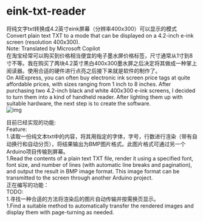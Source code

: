 # eink-txt-reader
将纯文字txt转换成4.2英寸eink屏幕（分辨率400x300）可以显示的模式<br />
Convert plain text TXT to a mode that can be displayed on a 4.2-inch e-ink screen (resolution 400x300).<br />
Note: Translated by Microsoft Copilot<br />
在淘宝经常可以购买到价格相当便宜的电子墨水屏价格标签，尺寸通常从1寸到8寸不等。我在购买了两块4.2英寸黑白400x300墨水屏之后决定将其做成一种掌上阅读器。使用合适的硬件进行点亮之后接下来就是软件的制作了。<br />
On AliExpress, you can often buy electronic ink screen price tags at quite affordable prices, with sizes ranging from 1 inch to 8 inches. After purchasing two 4.2-inch black and white 400x300 e-ink screens, I decided to turn them into a kind of handheld reader. After lighting them up with suitable hardware, the next step is to create the software.<br />
![img](https://github.com/user-attachments/assets/b391d99c-4f36-451a-957e-ff9433956640)

目前已经实现的功能:<br />
Feature:<br />
1.读取一份纯文本txt中的内容，将其用指定的字体，字号，行数进行渲染（带有自动换行和自动分页），将结果输出为BMP图片格式。此图片格式可通过另一个Arduino项目传输到屏幕。<br />
1.Read the contents of a plain text TXT file, render it using a specified font, font size, and number of lines (with automatic line breaks and pagination), and output the result in BMP image format. This image format can be transmitted to the screen through another Arduino project.<br />
正在编写的功能：<br />
TODO:<br />
1.寻找一种合适的方法将渲染后的图片自动传输并按需换页显示。<br />
1.Find a suitable method to automatically transfer the rendered images and display them with page-turning as needed.<br />
